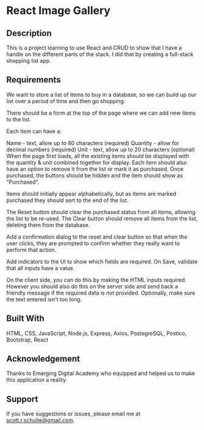 # React Image Gallery

## Description

This is a project learning to use React and CRUD to show that I have a handle on the different parts of the stack. I did that by creating a full-stack shopping list app.

## Requirements

We want to store a list of items to buy in a database, so we can build up our list over a period of time and then go shopping.

There should be a form at the top of the page where we can add new items to the list.

Each item can have a:

Name - text, allow up to 80 characters (required)
Quantity - allow for decimal numbers (required)
Unit - text, allow up to 20 characters (optional)
When the page first loads, all the existing items should be displayed with the quantity & unit combined together for display. Each item should also have an option to remove it from the list or mark it as purchased. Once purchased, the buttons should be hidden and the item should show as "Purchased".

Items should initially appear alphabetically, but as items are marked purchased they should sort to the end of the list.

The Reset button should clear the purchased status from all items, allowing the list to be re-used. The Clear button should remove all items from the list, deleting them from the database.

Add a confirmation dialog to the reset and clear button so that when the user clicks, they are prompted to confirm whether they really want to perform that action.

Add indicators to the UI to show which fields are required. On Save, validate that all inputs have a value.

On the client side, you can do this by making the HTML inputs required.
However you should also do this on the server side and send back a friendly message if the required data is not provided.
Optionally, make sure the text entered isn't too long.

## Built With

HTML,
CSS,
JavaScript,
Node.js,
Express,
Axios,
PostegreSQL,
Postico,
Bootstrap,
React

## Acknowledgement

Thanks to Emerging Digital Academy who equipped and helped us to make this application a reality.

## Support

If you have suggestions or issues, please email me at scott.r.schulte@gmail.com.
